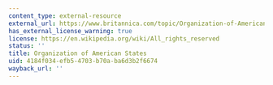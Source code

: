 ```yaml
---
content_type: external-resource
external_url: https://www.britannica.com/topic/Organization-of-American-States
has_external_license_warning: true
license: https://en.wikipedia.org/wiki/All_rights_reserved
status: ''
title: Organization of American States
uid: 4184f034-efb5-4703-b70a-ba6d3b2f6674
wayback_url: ''
---
```

